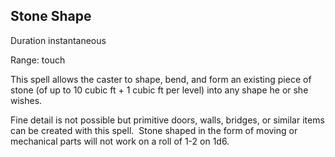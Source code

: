 ## Stone Shape                                     

Duration instantaneous 

Range: touch

This spell allows the caster to shape, bend, and form an existing piece of stone (of up to 10 cubic ft + 1 cubic ft per level) into any shape he or she wishes.

Fine detail is not possible but primitive doors, walls, bridges, or similar items can be created with this spell.  Stone shaped in the form of moving or mechanical parts will not work on a roll of 1-2 on 1d6.